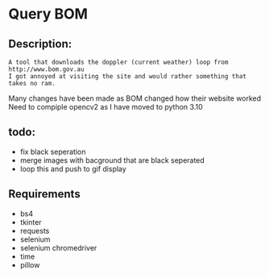# Query BOM

## Description:
	A tool that downloads the doppler (current weather) loop from http://www.bom.gov.au
	I got annoyed at visiting the site and would rather something that takes no ram.


Many changes have been made as BOM changed how their website worked 
Need to compiple opencv2 as I have moved to python 3.10

## todo:
- fix black seperation
- merge images with bacground that are black seperated
- loop this and push to gif display

## Requirements
- bs4
- tkinter
- requests
- selenium
- selenium chromedriver
- time
- pillow
